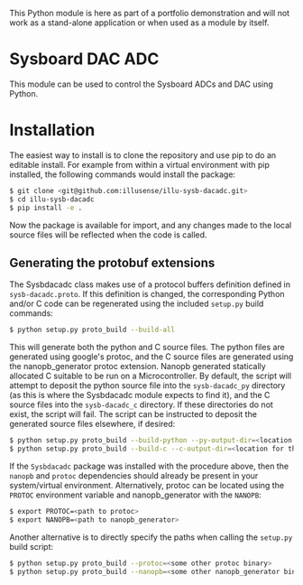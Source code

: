 This Python module is here as part of a portfolio demonstration and will not work as a stand-alone application or when used as a module by itself.

# Sysboard DAC ADC

This module can be used to control the Sysboard ADCs and DAC using Python.

# Installation
The easiest way to install is to clone the repository and use pip to do an editable install. For example from within a virtual environment with pip installed, the following commands would install the package:

``` bash
$ git clone <git@github.com:illusense/illu-sysb-dacadc.git>
$ cd illu-sysb-dacadc
$ pip install -e .
```
Now the package is available for import, and any changes made to the local source files will be reflected when the code is called.

## Generating the protobuf extensions

The Sysbdacadc class makes use of a protocol buffers definition defined in `sysb-dacadc.proto`. If this definition is changed, the corresponding Python and/or C code can be regenerated using the included `setup.py` build commands:

``` bash
$ python setup.py proto_build --build-all
```
This will generate both the python and C source files. The python files are generated using google's protoc, and the C source files are generated using the nanopb_generator protoc extension. Nanopb generated statically allocated C suitable to be run on a Microcontroller. By default, the script will attempt to deposit the python source file into the `sysb-dacadc_py` directory (as this is where the Sysbdacadc module expects to find it), and the C source files into the `sysb-dacadc_c` directory. If these directories do not exist, the script will fail. The script can be instructed to deposit the generated source files elsewhere, if desired:

``` bash
$ python setup.py proto_build --build-python --py-output-dir=<location for the source files>
$ python setup.py proto_build --build-c --c-output-dir=<location for the source files>
```

If the `Sysbdacadc` package was installed with the procedure above, then the `nanopb` and `protoc` dependencies should already be present in your system/virtual environment. Alternatively, protoc can be located using the `PROTOC` environment variable and nanopb_generator with the `NANOPB`:

``` bash
$ export PROTOC=<path to protoc>
$ export NANOPB=<path to nanopb_generator>
```

Another alternative is to directly specify the paths when calling the `setup.py` build script:

``` bash
$ python setup.py proto_build --protoc=<some other protoc binary>
$ python setup.py proto_build --nanopb=<some other nanopb_generator binary>
```
